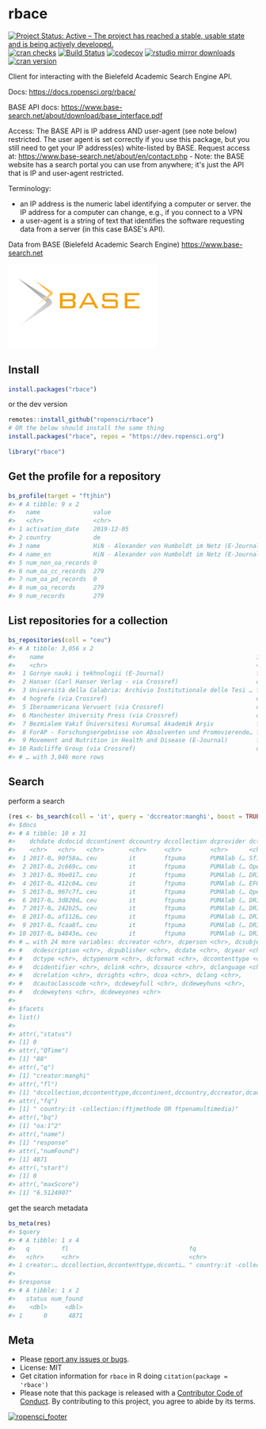 rbace
=====



[![Project Status: Active – The project has reached a stable, usable state and is being actively developed.](https://www.repostatus.org/badges/latest/active.svg)](https://www.repostatus.org/#active)
[![cran checks](https://cranchecks.info/badges/worst/rbace)](https://cranchecks.info/pkgs/rbace)
[![Build Status](https://travis-ci.org/ropensci/rbace.svg?branch=master)](https://travis-ci.org/ropensci/rbace)
[![codecov](https://codecov.io/gh/ropensci/rbace/branch/master/graph/badge.svg)](https://codecov.io/gh/ropensci/rbace)
[![rstudio mirror downloads](https://cranlogs.r-pkg.org/badges/rbace?color=C9A115)](https://github.com/r-hub/cranlogs.app)
[![cran version](https://www.r-pkg.org/badges/version/rbace)](https://cran.r-project.org/package=rbace)


Client for interacting with the Bielefeld Academic Search Engine API.

Docs: https://docs.ropensci.org/rbace/

BASE API docs: https://www.base-search.net/about/download/base_interface.pdf

Access: The BASE API is IP address AND user-agent (see note below) restricted. The user agent is set correctly if you use this package, but you still need to get your IP address(es) white-listed by BASE. Request access at: https://www.base-search.net/about/en/contact.php - Note: the BASE website has a search portal you can use from anywhere; it's just the API that is IP and user-agent restricted.

Terminology:

- an IP address is the numeric label identifying a computer or server. the IP address for a computer can change, e.g., if you connect to a VPN
- a user-agent is a string of text that identifies the software requesting data from a server (in this case BASE's API).

Data from BASE (Bielefeld Academic Search Engine) https://www.base-search.net

[<img src="man/figures/BASE_search_engine_logo.svg.png" width="300">](https://www.base-search.net)

## Install


```r
install.packages("rbace")
```

or the dev version


```r
remotes::install_github("ropensci/rbace")
# OR the below should install the same thing
install.packages("rbace", repos = "https://dev.ropensci.org")
```


```r
library("rbace")
```

## Get the profile for a repository



```r
bs_profile(target = "ftjhin")
#> # A tibble: 9 x 2
#>   name               value                                           
#>   <chr>              <chr>                                           
#> 1 activation_date    2019-12-05                                      
#> 2 country            de                                              
#> 3 name               HiN - Alexander von Humboldt im Netz (E-Journal)
#> 4 name_en            HiN - Alexander von Humboldt im Netz (E-Journal)
#> 5 num_non_oa_records 0                                               
#> 6 num_oa_cc_records  279                                             
#> 7 num_oa_pd_records  0                                               
#> 8 num_oa_records     279                                             
#> 9 num_records        279
```

## List repositories for a collection



```r
bs_repositories(coll = "ceu")
#> # A tibble: 3,056 x 2
#>    name                                                            internal_name
#>    <chr>                                                           <chr>        
#>  1 Gornye nauki i tekhnologii (E-Journal)                          ftjmst       
#>  2 Hanser (Carl Hanser Verlag - via Crossref)                      crhanserverl…
#>  3 Università della Calabria: Archivio Institutionale delle Tesi … ftunivcalabr…
#>  4 hogrefe (via Crossref)                                          crhogrefe    
#>  5 Iberoamericana Vervuert (via Crossref)                          crvervuert   
#>  6 Manchester University Press (via Crossref)                      crmanchestupr
#>  7 Bezmialem Vakıf Üniversitesi Kurumsal Akademik Arşiv            ftbezmialem  
#>  8 ForAP - Forschungsergebnisse von Absolventen und Promovierende… ftjforap     
#>  9 Movement and Nutrition in Health and Disease (E-Journal)        ftjmnhd      
#> 10 Radcliffe Group (via Crossref)                                  crradcliffe  
#> # … with 3,046 more rows
```

## Search

perform a search


```r
(res <- bs_search(coll = 'it', query = 'dccreator:manghi', boost = TRUE))
#> $docs
#> # A tibble: 10 x 31
#>    dchdate dcdocid dccontinent dccountry dccollection dcprovider dctitle
#>    <chr>   <chr>   <chr>       <chr>     <chr>        <chr>      <chr>  
#>  1 2017-0… 90f58a… ceu         it        ftpuma       PUMAlab (… Sfide …
#>  2 2017-0… 2c669c… ceu         it        ftpuma       PUMAlab (… OpenAI…
#>  3 2017-0… 9be017… ceu         it        ftpuma       PUMAlab (… DRIVER…
#>  4 2017-0… 412c04… ceu         it        ftpuma       PUMAlab (… EFG191…
#>  5 2017-0… 967c7f… ceu         it        ftpuma       PUMAlab (… OpenAI…
#>  6 2017-0… 3d820d… ceu         it        ftpuma       PUMAlab (… DRIVER…
#>  7 2017-0… 242b25… ceu         it        ftpuma       PUMAlab (… DRIVER…
#>  8 2017-0… af1126… ceu         it        ftpuma       PUMAlab (… DRIVER…
#>  9 2017-0… fcaa8f… ceu         it        ftpuma       PUMAlab (… DRIVER…
#> 10 2017-0… b4843e… ceu         it        ftpuma       PUMAlab (… DRIVER…
#> # … with 24 more variables: dccreator <chr>, dcperson <chr>, dcsubject <chr>,
#> #   dcdescription <chr>, dcpublisher <chr>, dcdate <chr>, dcyear <chr>,
#> #   dctype <chr>, dctypenorm <chr>, dcformat <chr>, dccontenttype <chr>,
#> #   dcidentifier <chr>, dclink <chr>, dcsource <chr>, dclanguage <chr>,
#> #   dcrelation <chr>, dcrights <chr>, dcoa <chr>, dclang <chr>,
#> #   dcautoclasscode <chr>, dcdeweyfull <chr>, dcdeweyhuns <chr>,
#> #   dcdeweytens <chr>, dcdeweyones <chr>
#> 
#> $facets
#> list()
#> 
#> attr(,"status")
#> [1] 0
#> attr(,"QTime")
#> [1] "88"
#> attr(,"q")
#> [1] "creator:manghi"
#> attr(,"fl")
#> [1] "dccollection,dccontenttype,dccontinent,dccountry,dccreator,dcauthorid,dcdate,dcdescription,dcdocid,dcdoi,dcformat,dcidentifier,dclang,dclanguage,dclink,dcorcid,dcperson,dcpublisher,dcrights,dcsource,dcsubject,dctitle,dcyear,dctype,dcclasscode,dctypenorm,dcdeweyfull,dcdeweyhuns,dcdeweytens,dcdeweyones,dcautoclasscode,dcrelation,dccontributor,dccoverage,dchdate,dcoa,dcrightsnorm"
#> attr(,"fq")
#> [1] " country:it -collection:(ftjmethode OR ftpenamultimedia)"
#> attr(,"bq")
#> [1] "oa:1^2"
#> attr(,"name")
#> [1] "response"
#> attr(,"numFound")
#> [1] 4871
#> attr(,"start")
#> [1] 0
#> attr(,"maxScore")
#> [1] "6.5124907"
```

get the search metadata


```r
bs_meta(res)
#> $query
#> # A tibble: 1 x 4
#>   q         fl                                  fq                         start
#>   <chr>     <chr>                               <chr>                      <dbl>
#> 1 creator:… dccollection,dccontenttype,dcconti… " country:it -collection:…     0
#> 
#> $response
#> # A tibble: 1 x 2
#>   status num_found
#>    <dbl>     <dbl>
#> 1      0      4871
```


## Meta

* Please [report any issues or bugs](https://github.com/ropensci/rbace/issues).
* License: MIT
* Get citation information for `rbace` in R doing `citation(package = 'rbace')`
* Please note that this package is released with a [Contributor Code of Conduct](https://ropensci.org/code-of-conduct/). By contributing to this project, you agree to abide by its terms.

[![ropensci_footer](https://ropensci.org/public_images/github_footer.png)](https://ropensci.org)
